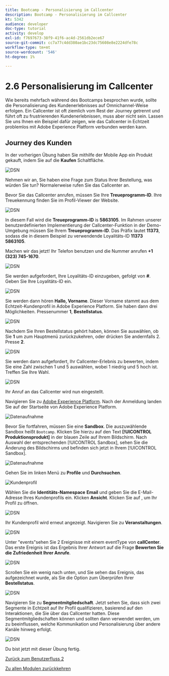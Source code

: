 ```yaml
---
title: Bootcamp - Personalisierung im Callcenter
description: Bootcamp - Personalisierung im Callcenter
kt: 5342
audience: developer
doc-type: tutorial
activity: develop
exl-id: f7697673-38f9-41f6-ac4d-2561db2ece67
source-git-commit: cc7a77c4dd380ae1bc23dc75608e8e2224dfe78c
workflow-type: tm+mt
source-wordcount: '546'
ht-degree: 1%

---
```


# 2.6 Personalisierung im Callcenter

Wie bereits mehrfach während des Bootcamps besprochen wurde, sollte die Personalisierung des Kundenerlebnisses auf Omnichannel-Weise erfolgen. Ein Callcenter ist oft ziemlich vom Rest der Journey getrennt und führt oft zu frustrierenden Kundenerlebnissen, muss aber nicht sein. Lassen Sie uns Ihnen ein Beispiel dafür zeigen, wie das Callcenter in Echtzeit problemlos mit Adobe Experience Platform verbunden werden kann.

## Journey des Kunden

In der vorherigen Übung haben Sie mithilfe der Mobile App ein Produkt gekauft, indem Sie auf die **Kaufen** Schaltfläche.

![DSN](./images/app20.png)

Nehmen wir an, Sie haben eine Frage zum Status Ihrer Bestellung, was würden Sie tun? Normalerweise rufen Sie das Callcenter an.

Bevor Sie das Callcenter anrufen, müssen Sie Ihre **Treueprogramm-ID**. Ihre Treuekennung finden Sie im Profil-Viewer der Website.

![DSN](./images/cc1.png)

In diesem Fall wird die **Treueprogramm-ID** is **5863105**. Im Rahmen unserer benutzerdefinierten Implementierung der Callcenter-Funktion in der Demo-Umgebung müssen Sie Ihrem **Treueprogramm-ID**. Das Präfix lautet **11373**, sodass die in diesem Beispiel zu verwendende Loyalitäts-ID **11373 5863105**.

Machen wir das jetzt! Ihr Telefon benutzen und die Nummer anrufen **+1 (323) 745-1670**.

![DSN](./images/cc2.png)

Sie werden aufgefordert, Ihre Loyalitäts-ID einzugeben, gefolgt von **#**. Geben Sie Ihre Loyalitäts-ID ein.

![DSN](./images/cc3.png)

Sie werden dann hören **Hallo, Vorname**. Dieser Vorname stammt aus dem Echtzeit-Kundenprofil in Adobe Experience Platform. Sie haben dann drei Möglichkeiten. Pressenummer **1**, **Bestellstatus**.

![DSN](./images/cc4.png)

Nachdem Sie Ihren Bestellstatus gehört haben, können Sie auswählen, ob Sie **1** um zum Hauptmenü zurückzukehren, oder drücken Sie andernfalls 2. Presse **2**.

![DSN](./images/cc5.png)

Sie werden dann aufgefordert, Ihr Callcenter-Erlebnis zu bewerten, indem Sie eine Zahl zwischen 1 und 5 auswählen, wobei 1 niedrig und 5 hoch ist. Treffen Sie Ihre Wahl.

![DSN](./images/cc6.png)

Ihr Anruf an das Callcenter wird nun eingestellt.

Navigieren Sie zu [Adobe Experience Platform](https://experience.adobe.com/platform). Nach der Anmeldung landen Sie auf der Startseite von Adobe Experience Platform.

![Datenaufnahme](./images/home.png)

Bevor Sie fortfahren, müssen Sie eine **Sandbox**. Die auszuwählende Sandbox heißt ``Bootcamp``. Klicken Sie hierzu auf den Text **[!UICONTROL Produktionsprodukt]** in der blauen Zeile auf Ihrem Bildschirm. Nach Auswahl der entsprechenden [!UICONTROL Sandbox], sehen Sie die Änderung des Bildschirms und befinden sich jetzt in Ihrem [!UICONTROL Sandbox].

![Datenaufnahme](./images/sb1.png)

Gehen Sie im linken Menü zu **Profile** und **Durchsuchen**.

![Kundenprofil](./images/homemenu.png)

Wählen Sie die **Identitäts-Namespace** **Email** und geben Sie die E-Mail-Adresse Ihres Kundenprofils ein. Klicken **Ansicht**. Klicken Sie auf , um Ihr Profil zu öffnen.

![DSN](./images/cc7.png)

Ihr Kundenprofil wird erneut angezeigt. Navigieren Sie zu **Veranstaltungen**.

![DSN](./images/cc8.png)

Unter &quot;events&quot;sehen Sie 2 Ereignisse mit einem eventType von **callCenter**. Das erste Ereignis ist das Ergebnis Ihrer Antwort auf die Frage **Bewerten Sie die Zufriedenheit Ihrer Anrufe**.

![DSN](./images/cc9.png)

Scrollen Sie ein wenig nach unten, und Sie sehen das Ereignis, das aufgezeichnet wurde, als Sie die Option zum Überprüfen Ihrer **Bestellstatus**.

![DSN](./images/cc10.png)

Navigieren Sie zu **Segmentmitgliedschaft**. Jetzt sehen Sie, dass sich zwei Segmente in Echtzeit auf Ihr Profil qualifizieren, basierend auf den Interaktionen, die Sie über das Callcenter hatten. Diese Segmentmitgliedschaften können und sollten dann verwendet werden, um zu beeinflussen, welche Kommunikation und Personalisierung über andere Kanäle hinweg erfolgt.

![DSN](./images/cc11.png)

Du bist jetzt mit dieser Übung fertig.

[Zurück zum Benutzerfluss 2](./uc2.md)

[Zu allen Modulen zurückkehren](../../overview.md)
